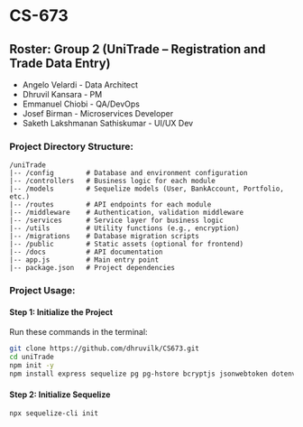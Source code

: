 # CS-673
## Roster: Group 2 (UniTrade – Registration and Trade Data Entry) 
- Angelo Velardi - Data Architect
- Dhruvil Kansara - PM
- Emmanuel Chiobi - QA/DevOps
- Josef Birman - Microservices Developer
- Saketh Lakshmanan Sathiskumar - UI/UX Dev

### **Project Directory Structure:**

```
/uniTrade
|-- /config        # Database and environment configuration
|-- /controllers   # Business logic for each module
|-- /models        # Sequelize models (User, BankAccount, Portfolio, etc.)
|-- /routes        # API endpoints for each module
|-- /middleware    # Authentication, validation middleware
|-- /services      # Service layer for business logic
|-- /utils         # Utility functions (e.g., encryption)
|-- /migrations    # Database migration scripts
|-- /public        # Static assets (optional for frontend)
|-- /docs          # API documentation
|-- app.js         # Main entry point
|-- package.json   # Project dependencies
```
### **Project Usage:**
#### Step 1: Initialize the Project
Run these commands in the terminal:
```bash
git clone https://github.com/dhruvilk/CS673.git
cd uniTrade
npm init -y
npm install express sequelize pg pg-hstore bcryptjs jsonwebtoken dotenv cors body-parser helmet
```
#### Step 2: Initialize Sequelize
```bash
npx sequelize-cli init
```
